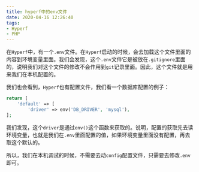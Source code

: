 ```yaml
---
title: hyperf中的env文件
date: 2020-04-16 12:26:40
tags:
- Hyperf
- PHP
---
```


在`Hyperf`中，有一个`.env`文件。在`Hyperf`启动的时候，会去加载这个文件里面的内容到环境变量里面。我们会发现，这个`.env`文件它是被放在`.gitignore`里面的，说明我们对这个文件的修改不会作用到`git`记录里面。因此，这个文件就是用来我们在本机配置的。

我们也会看到，`Hyperf`也有配置文件，我们看一个数据库配置的例子：

```php
return [
    'default' => [
        'driver' => env('DB_DRIVER', 'mysql'),
];
```

我们发现，这个`driver`是通过`env()`这个函数来获取的。说明，配置的获取先去读环境变量，也就是我们在`.env`里面配置的值，如果环境变量里面没有配置，再去取这个默认的。

所以，我们在本机调试的时候，不需要去动`config`配置文件，只需要去修改`.env`即可。
